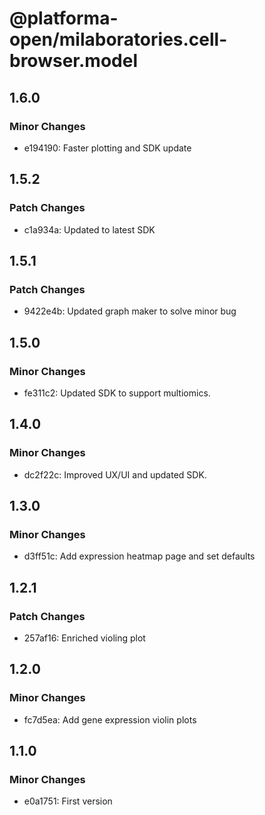# @platforma-open/milaboratories.cell-browser.model

## 1.6.0

### Minor Changes

- e194190: Faster plotting and SDK update

## 1.5.2

### Patch Changes

- c1a934a: Updated to latest SDK

## 1.5.1

### Patch Changes

- 9422e4b: Updated graph maker to solve minor bug

## 1.5.0

### Minor Changes

- fe311c2: Updated SDK to support multiomics.

## 1.4.0

### Minor Changes

- dc2f22c: Improved UX/UI and updated SDK.

## 1.3.0

### Minor Changes

- d3ff51c: Add expression heatmap page and set defaults

## 1.2.1

### Patch Changes

- 257af16: Enriched violing plot

## 1.2.0

### Minor Changes

- fc7d5ea: Add gene expression violin plots

## 1.1.0

### Minor Changes

- e0a1751: First version
